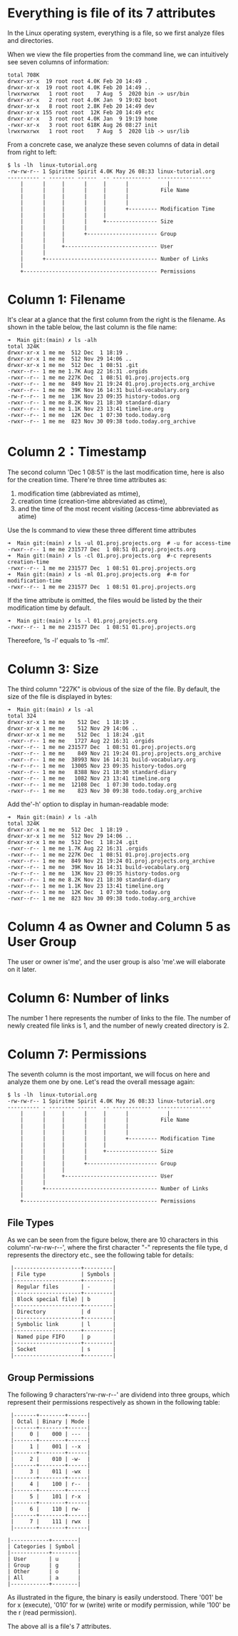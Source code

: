 # Everything is file of its 7 attributes

In the Linux operating system, everything is a file, so we first analyze files and directories.

When we view the file properties from the command line, we can intuitively see seven columns of information:

``` shell 
total 708K
drwxr-xr-x  19 root root 4.0K Feb 20 14:49 .
drwxr-xr-x  19 root root 4.0K Feb 20 14:49 ..
lrwxrwxrwx   1 root root    7 Aug  5  2020 bin -> usr/bin
drwxr-xr-x   2 root root 4.0K Jan  9 19:02 boot
drwxr-xr-x   8 root root 2.8K Feb 20 14:49 dev
drwxr-xr-x 155 root root  12K Feb 20 14:49 etc
drwxr-xr-x   3 root root 4.0K Jan  9 19:19 home
-rwxr-xr-x   3 root root 618K Aug 26 08:27 init
lrwxrwxrwx   1 root root    7 Aug  5  2020 lib -> usr/lib
```

From a concrete case, we analyze these seven columns of data in detail from right to left:

``` shell
$ ls -lh  linux-tutorial.org
-rw-rw-r-- 1 Spiritme Spirit 4.0K May 26 08:33 linux-tutorial.org
---------- - -------- ------  -- ------------  -----------------
    |      |     |      |     |      |            |
    |      |     |      |     |      |          File Name
    |      |     |      |     |      |
    |      |     |      |     |      |
    |      |     |      |     |      +--------- Modification Time
    |      |     |      |     |
    |      |     |      |     +---------------- Size
    |      |     |      |
    |      |     |      +---------------------- Group
    |      |     |
    |      |     +----------------------------- User 
    |      |
    |      +----------------------------------- Number of Links
    |
    +------------------------------------------ Permissions
```


# Column 1: Filename

It's clear at a glance that the first column from the right is the filename. As shown in the table  below, the last column is the file name:

```
➜  Main git:(main) ✗ ls -alh
total 324K
drwxr-xr-x 1 me me  512 Dec  1 18:19 .
drwxr-xr-x 1 me me  512 Nov 29 14:06 ..
drwxr-xr-x 1 me me  512 Dec  1 08:51 .git
-rwxr--r-- 1 me me 1.7K Aug 22 16:31 .orgids
-rwxr--r-- 1 me me 227K Dec  1 08:51 01.proj.projects.org
-rwxr--r-- 1 me me  849 Nov 21 19:24 01.proj.projects.org_archive
-rwxr--r-- 1 me me  39K Nov 16 14:31 build-vocabulary.org
-rw-r--r-- 1 me me  13K Nov 23 09:35 history-todos.org
-rwxr--r-- 1 me me 8.2K Nov 21 18:30 standard-diary
-rwxr--r-- 1 me me 1.1K Nov 23 13:41 timeline.org
-rwxr--r-- 1 me me  12K Dec  1 07:30 todo.today.org
-rwxr--r-- 1 me me  823 Nov 30 09:38 todo.today.org_archive
```

# Column 2：Timestamp 

The second column 'Dec 1 08:51' is the last modification time,  here is also for the  creation time. There're three time attributes as: 
1) modification time (abbreviated as mtime), 
2) creation time (creation-time abbreviated as ctime), 
3) and the time of the most recent visiting (access-time abbreviated as atime)

Use the ls command to view these three different time attributes

```
➜  Main git:(main) ✗ ls -ul 01.proj.projects.org  # -u for access-time
-rwxr--r-- 1 me me 231577 Dec  1 08:51 01.proj.projects.org
➜  Main git:(main) ✗ ls -cl 01.proj.projects.org  #-c represents creation-time 
-rwxr--r-- 1 me me 231577 Dec  1 08:51 01.proj.projects.org
➜  Main git:(main) ✗ ls -ml 01.proj.projects.org  #-m for modification-time 
-rwxr--r-- 1 me me 231577 Dec  1 08:51 01.proj.projects.org
```

If the time attribute is omitted, the files would be listed by the their modification time by default.

```
➜  Main git:(main) ✗ ls -l 01.proj.projects.org
-rwxr--r-- 1 me me 231577 Dec  1 08:51 01.proj.projects.org
```

Thereefore, ‘ls -l’ equals to ‘ls -ml’.

# Column 3: Size 

The third column "227K" is obvious of the size of the file. By default, the size of the file is displayed in bytes:

```
➜  Main git:(main) ✗ ls -al
total 324
drwxr-xr-x 1 me me    512 Dec  1 18:19 .
drwxr-xr-x 1 me me    512 Nov 29 14:06 ..
drwxr-xr-x 1 me me    512 Dec  1 18:24 .git
-rwxr--r-- 1 me me   1727 Aug 22 16:31 .orgids
-rwxr--r-- 1 me me 231577 Dec  1 08:51 01.proj.projects.org
-rwxr--r-- 1 me me    849 Nov 21 19:24 01.proj.projects.org_archive
-rwxr--r-- 1 me me  38993 Nov 16 14:31 build-vocabulary.org
-rw-r--r-- 1 me me  13005 Nov 23 09:35 history-todos.org
-rwxr--r-- 1 me me   8388 Nov 21 18:30 standard-diary
-rwxr--r-- 1 me me   1082 Nov 23 13:41 timeline.org
-rwxr--r-- 1 me me  12108 Dec  1 07:30 todo.today.org
-rwxr--r-- 1 me me    823 Nov 30 09:38 todo.today.org_archive
```

Add the'-h' option to display in human-readable mode:

```
➜  Main git:(main) ✗ ls -alh
total 324K
drwxr-xr-x 1 me me  512 Dec  1 18:19 .
drwxr-xr-x 1 me me  512 Nov 29 14:06 ..
drwxr-xr-x 1 me me  512 Dec  1 18:24 .git
-rwxr--r-- 1 me me 1.7K Aug 22 16:31 .orgids
-rwxr--r-- 1 me me 227K Dec  1 08:51 01.proj.projects.org
-rwxr--r-- 1 me me  849 Nov 21 19:24 01.proj.projects.org_archive
-rwxr--r-- 1 me me  39K Nov 16 14:31 build-vocabulary.org
-rw-r--r-- 1 me me  13K Nov 23 09:35 history-todos.org
-rwxr--r-- 1 me me 8.2K Nov 21 18:30 standard-diary
-rwxr--r-- 1 me me 1.1K Nov 23 13:41 timeline.org
-rwxr--r-- 1 me me  12K Dec  1 07:30 todo.today.org
-rwxr--r-- 1 me me  823 Nov 30 09:38 todo.today.org_archive
```

# Column 4 as Owner and Column 5 as User Group

The user or owner is'me', and the user group is also 'me'.we will elaborate on it later.

# Column 6: Number of links

The number 1 here represents the number of links to the file. The number of newly created file links is 1, and the number of newly created directory  is 2.

# Column 7: Permissions

The seventh column is the most important, we will focus on here and analyze them one by one. Let's read the overall message again:

``` shell
$ ls -lh  linux-tutorial.org
-rw-rw-r-- 1 Spiritme Spirit 4.0K May 26 08:33 linux-tutorial.org
---------- - -------- ------  -- ------------  -----------------
    |      |     |      |     |      |            |
    |      |     |      |     |      |          File Name
    |      |     |      |     |      |
    |      |     |      |     |      |
    |      |     |      |     |      +--------- Modification Time
    |      |     |      |     |
    |      |     |      |     +---------------- Size
    |      |     |      |
    |      |     |      +---------------------- Group
    |      |     |
    |      |     +----------------------------- User 
    |      |
    |      +----------------------------------- Number of Links
    |
    +------------------------------------------ Permissions
```

## File Types

As we can be seen from the figure below, there are 10 characters in this column'-rw-rw-r--', where the first character "-" represents the file type, d represents the directory etc., see the following table for details:

``` shell 
 |---------------------+---------|
 | File type           | Symbols |
 |---------------------+---------|
 | Regular files       | -       |
 |---------------------+---------|
 | Block special file) | b       |
 |---------------------+---------|
 | Directory           | d       |
 |---------------------+---------|
 | Symbolic link       | l       |
 |---------------------+---------|
 | Named pipe FIFO     | p       |
 |---------------------+---------|
 | Socket              | s       |
 |---------------------+---------|
```

## Group Permissions

The following 9 characters'rw-rw-r--' are dividend into three groups, which represent their permissions respectively as shown in the following table:

``` shell  
 |-------+--------+------|
 | Octal | Binary | Mode |
 |-------+--------+------|
 |     0 |    000 | ---  |
 |-------+--------+------|
 |     1 |    001 | --x  |
 |-------+--------+------|
 |     2 |    010 | -w-  |
 |-------+--------+------|
 |     3 |    011 | -wx  |
 |-------+--------+------|
 |     4 |    100 | r--  |
 |-------+--------+------|
 |     5 |    101 | r-x  |
 |-------+--------+------|
 |     6 |    110 | rw-  |
 |-------+--------+------|
 |     7 |    111 | rwx  |
 |-------+--------+------|
```

``` shell 
|------------+--------|
| Categories | Symbol |
|------------+--------|
| User       | u      |
| Group      | g      |
| Other      | o      |
| All        | a      |
|------------+--------|
```
As illustrated in the  figure, the binary is easily understood. There '001' be for x (execute), '010' for w (write) write or modify permission, while  '100' be the r (read permission).

The above all is a file's 7 attributes.
